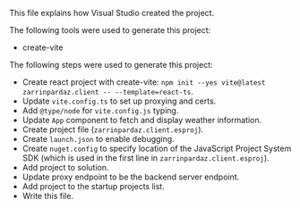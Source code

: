 This file explains how Visual Studio created the project.

The following tools were used to generate this project:
- create-vite

The following steps were used to generate this project:
- Create react project with create-vite: `npm init --yes vite@latest zarrinpardaz.client -- --template=react-ts`.
- Update `vite.config.ts` to set up proxying and certs.
- Add `@type/node` for `vite.config.js` typing.
- Update `App` component to fetch and display weather information.
- Create project file (`zarrinpardaz.client.esproj`).
- Create `launch.json` to enable debugging.
- Create `nuget.config` to specify location of the JavaScript Project System SDK (which is used in the first line in `zarrinpardaz.client.esproj`).
- Add project to solution.
- Update proxy endpoint to be the backend server endpoint.
- Add project to the startup projects list.
- Write this file.
